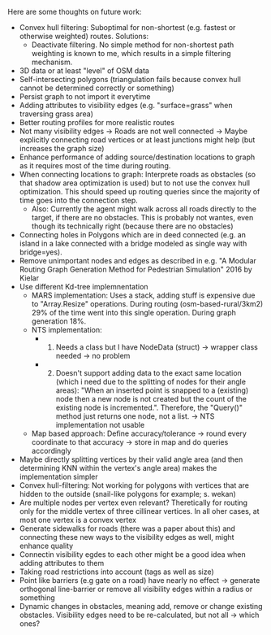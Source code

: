 Here are some thoughts on future work:

* Convex hull filtering: Suboptimal for non-shortest (e.g. fastest or otherwise weighted) routes. Solutions:
    * Deactivate filtering. No simple method for non-shortest path weighting is known to me, which results in a simple filtering mechanism.
* 3D data or at least "level" of OSM data
* Self-intersecting polygons (triangulation fails because convex hull cannot be determined correctly or something)
* Persist graph to not import it everytime
* Adding attributes to visibility edges (e.g. "surface=grass" when traversing grass area)
* Better routing profiles for more realistic routes
* Not many visibility edges → Roads are not well connected → Maybe explicitly connecting road vertices or at least junctions might help (but increases the graph size)
* Enhance performance of adding source/destination locations to graph as it requires most of the time during routing.
* When connecting locations to graph: Interprete roads as obstacles (so that shadow area optimization is used) but to not use the convex hull optimization. This should speed up routing queries since the majority of time goes into the connection step.
	* Also: Currently the agent might walk across all roads directly to the target, if there are no obstacles. This is probably not wantes, even though its technically right (because there are no obstacles)
* Connecting holes in Polygons which are in deed connected (e.g. an island in a lake connected with a bridge modeled as single way with bridge=yes).
* Remove unimportant nodes and edges as described in e.g. "A Modular Routing Graph Generation Method for Pedestrian Simulation" 2016 by Kielar
* Use different Kd-tree implemnentation
	* MARS implementation: Uses a stack, adding stuff is expensive due to "Array.Resize" operations. During routing (osm-based-rural/3km2) 29% of the time went into this single operation. During graph generation 18%.
	* NTS implementation:
		* 1. Needs a class but I have NodeData (struct) -> wrapper class needed -> no problem
		* 2. Doesn't support adding data to the exact same location (which i need due to the splitting of nodes for their angle areas): "When an inserted point is snapped to a (existing) node then a new node is not created but the count of the existing node is incremented.". Therefore, the "Query()" method just returns one node, not a list. -> NTS implementation not usable
	* Map based approach: Define accuracy/tolerance -> round every coordinate to that accuracy -> store in map and do queries accordingly
* Maybe directly splitting vertices by their valid angle area (and then determining KNN within the vertex's angle area) makes the implementation simpler
* Convex hull-filtering: Not working for polygons with vertices that are hidden to the outside (snail-like polygons for example; s. wekan)
* Are multiple nodes per vertex even relevant? Theretically for routing only for the middle vertex of three cillinear vertices. In all oher cases, at most one vertex is a convex vertex
* Generate sidewalks for roads (there was a paper about this) and connecting these new ways to the visibility edges as well, might enhance quality
* Connectin visibility egdes to each other might be a good idea when adding attributes to them
* Taking road restrictions into account (tags as well as size)
* Point like barriers (e.g gate on a road) have nearly no effect → generate orthogonal line-barrier or remove all visibility edges within a radius or something
* Dynamic changes in obstacles, meaning add, remove or change existing obstacles. Visibility edges need to be re-calculated, but not all → which ones?
